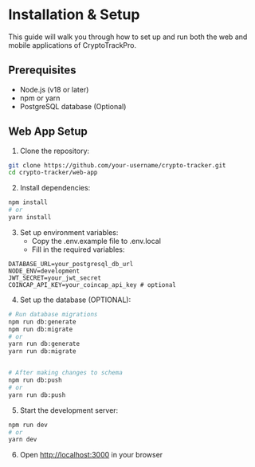 # Installation & Setup

This guide will walk you through how to set up and run both the web and mobile applications of CryptoTrackPro.

## Prerequisites

- Node.js (v18 or later)
- npm or yarn
- PostgreSQL database (Optional)

## Web App Setup

1. Clone the repository:

```bash
git clone https://github.com/your-username/crypto-tracker.git
cd crypto-tracker/web-app
```

2. Install dependencies:

```bash
npm install
# or
yarn install
```

3. Set up environment variables:
   - Copy the .env.example file to .env.local
   - Fill in the required variables:

```
DATABASE_URL=your_postgresql_db_url
NODE_ENV=development
JWT_SECRET=your_jwt_secret
COINCAP_API_KEY=your_coincap_api_key # optional
```

4. Set up the database (OPTIONAL):

```bash
# Run database migrations
npm run db:generate
npm run db:migrate
# or
yarn run db:generate
yarn run db:migrate


# After making changes to schema
npm run db:push
# or
yarn run db:push
```

5. Start the development server:

```bash
npm run dev
# or
yarn dev
```

6. Open [http://localhost:3000](http://localhost:3000) in your browser
